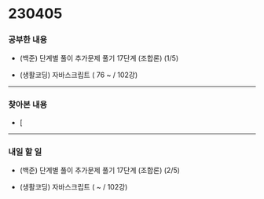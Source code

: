 # 230405

### 공부한 내용

- (백준) 단계별 풀이 추가문제 풀기 17단계 (조합론) (1/5)

- (생활코딩) 자바스크립트 ( 76 ~ / 102강)

---

### 찾아본 내용

- [

---

### 내일 할 일

- (백준) 단계별 풀이 추가문제 풀기 17단계 (조합론) (2/5)

- (생활코딩) 자바스크립트 ( ~ / 102강)
